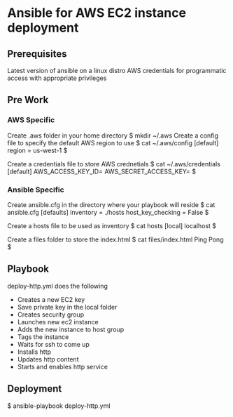 # Ansible for AWS EC2 instance deployment 
## Prerequisites
Latest version of ansible on a linux distro 
AWS credentials for programmatic access with appropriate privileges 

## Pre Work 
### AWS Specific 
Create .aws folder in your home directory 
$ mkdir ~/.aws 
Create a config file to specify the default AWS region to use 
$ cat ~/.aws/config 
[default]
region = us-west-1
$

Create a credentials file to store AWS crednetials 
$ cat ~/.aws/credentials 
[default]
AWS_ACCESS_KEY_ID=<Your access key goes here>
AWS_SECRET_ACCESS_KEY=<Your secret access key goes here>
$ 
  
### Ansible Specific 
Create ansible.cfg in the directory where your playbook will reside 
$ cat ansible.cfg 
[defaults]
inventory = ./hosts 
host_key_checking = False
$ 

Create a hosts file to be used as inventory 
$ cat hosts 
[local]
localhost
$

Create a files folder to store the index.html 
$ cat files/index.html 
Ping Pong
$ 

## Playbook 
deploy-http.yml does the following 
- Creates a new EC2 key
- Save private key in the local folder 
- Creates security group 
- Launches new ec2 instance 
- Adds the new instance to host group
- Tags the instance 
- Waits for ssh to come up 
- Installs http
- Updates http content
- Starts and enables http service 

## Deployment 
$ ansible-playbook deploy-http.yml  
